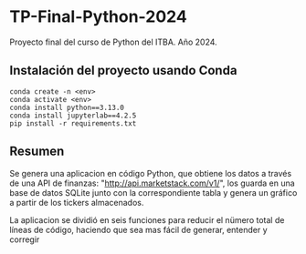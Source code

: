 # TP-Final-Python-2024
Proyecto final del curso de Python del ITBA. Año 2024.
## Instalación del proyecto usando Conda

```
conda create -n <env>
conda activate <env>
conda install python==3.13.0
conda install jupyterlab==4.2.5
pip install -r requirements.txt

```
## Resumen
Se genera una aplicacion en código Python, que obtiene los datos a través de una API de finanzas: "http://api.marketstack.com/v1/", los guarda en una base de datos SQLite junto con la correspondiente tabla y genera un gráfico a partir de los tickers almacenados.

La aplicacion se dividió en seis funciones para reducir el nümero total de líneas de código, haciendo que sea mas fácil de generar, entender y corregir